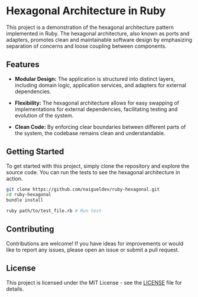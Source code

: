 # Hexagonal Architecture in Ruby

This project is a demonstration of the hexagonal architecture pattern implemented in Ruby. The hexagonal architecture, also known as ports and adapters, promotes clean and maintainable software design by emphasizing separation of concerns and loose coupling between components.

## Features

- **Modular Design:** The application is structured into distinct layers, including domain logic, application services, and adapters for external dependencies.
  
- **Flexibility:** The hexagonal architecture allows for easy swapping of implementations for external dependencies, facilitating testing and evolution of the system.

- **Clean Code:** By enforcing clear boundaries between different parts of the system, the codebase remains clean and understandable.

## Getting Started

To get started with this project, simply clone the repository and explore the source code. You can run the tests to see the hexagonal architecture in action.

```bash
git clone https://github.com/naigueldev/ruby-hexagonal.git
cd ruby-hexagonal
bundle install

ruby path/to/test_file.rb # Run test
```

## Contributing

Contributions are welcome! If you have ideas for improvements or would like to report any issues, please open an issue or submit a pull request.

## License

This project is licensed under the MIT License - see the [LICENSE](LICENSE) file for details.
